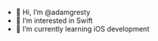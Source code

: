 - 👋 Hi, I’m @adamgresty
- 👀 I’m interested in Swift
- 🌱 I’m currently learning iOS development

<!---
adamgresty/adamgresty is a ✨ special ✨ repository because its `README.md` (this file) appears on your GitHub profile.
You can click the Preview link to take a look at your changes.
--->
